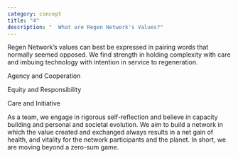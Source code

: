 ```yaml
---
category: concept
title: "4"
description: "  What are Regen Network's Values?"
---
```

Regen Network’s values can best be expressed in pairing words that normally seemed opposed. We find strength in holding complexity with care and imbuing technology with intention in service to regeneration.

Agency and Cooperation

Equity and Responsibility

Care and Initiative

As a team, we engage in rigorous self-reflection and believe in capacity building and personal and societal evolution. We aim to build a network in which the value created and exchanged always results in a net gain of health, and vitality for the network participants and the planet. In short, we are moving beyond a zero-sum game.